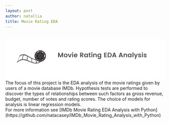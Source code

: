 ```yaml
---
layout: post
author: natallia
title: Movie Rating EDA
---
```

<br>
<img src ="images/movie.png"><br>  
The focus of this project is the EDA analysis of the movie ratings given by users of a movie database IMDb. Hypothesis tests are performed to discover the types of relationships between such factors as gross revenue, budget, number of votes and rating scores. The choice of models for analysis is linear regression models.
<br>
For more information see [IMDb Movie Rating EDA Analysis with Python](https://github.com/natacasey/IMDb_Movie_Rating_Analysis_with_Python)
